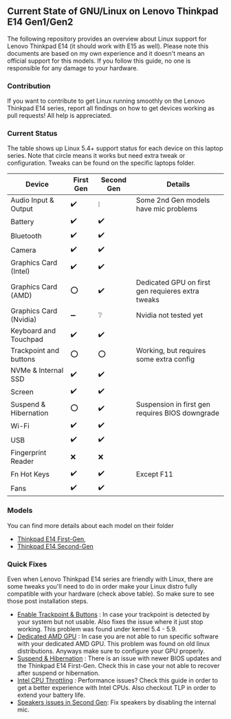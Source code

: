 ## Current State of GNU/Linux on Lenovo Thinkpad E14 Gen1/Gen2

The following repository provides an overview about Linux support for Lenovo Thinkpad E14 (it should work with E15 as well). Please note this documents are based on my own experience and it doesn't means an official support for this models. If you follow this guide, no one is responsible for any damage to your hardware.

### Contribution

If you want to contribute to get Linux running smoothly on the Lenovo Thinkpad E14 series, report all findings on how to get devices working as pull requests! All help is appreciated.

### Current Status

The table shows up Linux 5.4+ support status for each device on this laptop series. Note that circle means it works but need extra tweak or configuration.
Tweaks can be found on the specific laptops folder.

| Device                            | First Gen                           | Second Gen                | Details                                           |
|-----------------------------------|-------------------------------------|---------------------------|---------------------------------------------------|
| Audio Input & Output              | :heavy_check_mark:                  | :grey_exclamation:        | Some 2nd Gen models have mic problems             |
| Battery                           | :heavy_check_mark:                  | :heavy_check_mark:        |                                                   |
| Bluetooth                         | :heavy_check_mark:                  | :heavy_check_mark:        |                                                   |
| Camera                            | :heavy_check_mark:                  | :heavy_check_mark:        |                                                   |
| Graphics Card (Intel)             | :heavy_check_mark:                  | :heavy_check_mark:        |                                                   |
| Graphics Card (AMD)               | :o:                                 | :heavy_check_mark:        | Dedicated GPU on first gen requieres extra tweaks |
| Graphics Card (Nvidia)            | :heavy_minus_sign:                  | :grey_question:           | Nvidia not tested yet                             |
| Keyboard and Touchpad             | :heavy_check_mark:                  | :heavy_check_mark:        |                                                   |
| Trackpoint and buttons            | :o:                                 | :o:                       | Working, but requires some extra config           |
| NVMe & Internal SSD               | :heavy_check_mark:                  | :heavy_check_mark:        |                                                   |
| Screen                            | :heavy_check_mark:                  | :heavy_check_mark:        |                                                   |
| Suspend & Hibernation             | :o:                                 | :heavy_check_mark:        | Suspension in first gen requires BIOS downgrade   |
| Wi-Fi                             | :heavy_check_mark:                  | :heavy_check_mark:        |                                                   |
| USB                               | :heavy_check_mark:                  | :heavy_check_mark:        |                                                   |
| Fingerprint Reader                | :x:                                 | :x:                       |                                                   |
| Fn Hot Keys                       | :heavy_check_mark:                  | :heavy_check_mark:        | Except F11                                        |
| Fans                              | :heavy_check_mark:                  | :heavy_check_mark:        |                                                   |


### Models
You can find more details about each model on their folder
- [Thinkpad E14 First-Gen](./thinkpad-e14-gen1/README.md),
- [Thinkpad E14 Second-Gen](./thinkpad-e14-gen2/README.md)

### Quick Fixes
Even when Lenovo Thinkpad E14 series are friendly with Linux, there are some tweaks you'll need to do in order make your Linux distro fully compatible with your hardware (check above table). So make sure to see those post installation steps.

- [Enable Trackpoint & Buttons](./tweaks/trackpoint/README.md) : In case your trackpoint is detected by your system but not usable. Also fixes the issue where it just stop working. This problem was found under kernel 5.4 - 5.9.
- [Dedicated AMD GPU](./tweaks/amdgpu-rx640/README.md) : In case you are not able to run specific software with your dedicated AMD GPU. This problem was found on old linux distributions. Anyways make sure to configure your GPU properly.
- [Suspend & Hibernation](./tweaks/suspend-and-hibernation/README.md) : There is an issue with newer BIOS updates and the Thinkpad E14 First-Gen. Check this in case your not able to recover after suspend or hibernation.
- [Intel CPU Throttling](./tweaks/intel-cpu-throttling/README.md) : Performance issues? Check this guide in order to get a better experience with Intel CPUs. Also checkout TLP in order to extend your battery life.
- [Speakers issues in Second Gen](./tweaks/audio/README.md): Fix speakers by disabling the internal mic.


